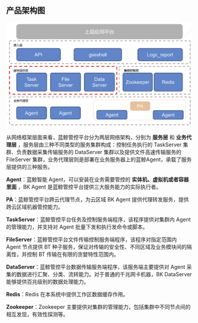 ## 产品架构图
![](../assets/企业微信截图_73de1794-f96f-4964-8824-2a93fe84ae23.png)

从网络框架层面来看，蓝鲸管控平台分为两层网络架构，分别为 **服务层** 和 **业务代理层** ，服务层由三种不同类型的服务集群构成：控制任务执行的 TaskServer 集群、负责数据采集传输服务的 DataServer 集群以及提供文件高速传输服务的 FileServer 集群，业务代理层则是部署在业务服务器上的蓝鲸Agent，承载了服务层提供的三种服务。

**Agent**：蓝鲸智能 Agent，可以安装在业务需要管控的 **实体机、虚拟机或者容器里面** ，BK Agent 是蓝鲸管控平台提供三大服务能力的实际执行者。

**PA**：蓝鲸管控平台跨云代理节点，为云区域 BK Agent 提供代理转发服务，提供跨云区域机器管控能力。

**TaskServer**：蓝鲸管控平台任务及控制服务端程序，该程序提供对集群内 Agent 的管理能力，并支持对 Agent 批量下发和执行发命令或脚本。

**FileServer**：蓝鲸管控平台文件传输控制服务端程序，该程序对指定范围内 Agent 节点提供 BT 种子服务，保证对传输的安全性、不同区域及业务模块间的隔离性，并控制 BT 传输在有限的贪婪特性范围内。

**DataServer**：蓝鲸管控平台数据传输服务端程序，该服务端主要提供对 Agent 采集的数据进行汇聚、分类、流转能力。对于普通的千兆网卡机器，BK DataServer 能够提供百兆级别的数据处理能力。

**Redis**：Redis 在本系统中提供工作区数据缓存作用。

**Zookeeper**：Zookeeper 主要提供对集群的管理能力，包括集群中不同节点间的相互发现，有效性探测等。
